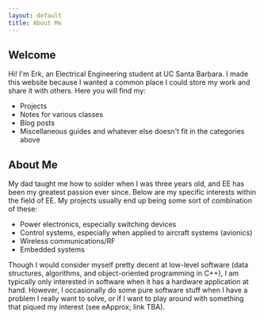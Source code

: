 ```yaml
---
layout: default
title: About Me
---
```


## Welcome
Hi! I'm Erk, an Electrical Engineering student at UC Santa Barbara. I made this website because I wanted a common place I could store my work and share it with others. Here you will find my:
- Projects
- Notes for various classes
- Blog posts
- Miscellaneous guides and whatever else doesn't fit in the categories above

## About Me
My dad taught me how to solder when I was three years old, and EE has been my greatest passion ever since. Below are my specific interests within the field of EE. My projects usually end up being some sort of combination of these:
- Power electronics, especially switching devices
- Control systems, especially when applied to aircraft systems (avionics)
- Wireless communications/RF
- Embedded systems

Though I would consider myself pretty decent at low-level software (data structures, algorithms, and object-oriented programming in C++), I am typically only interested in software when it has a hardware application at hand. However, I occasionally do some pure software stuff when I have a problem I really want to solve, or if I want to play around with something that piqued my interest (see eApprox; link TBA).
